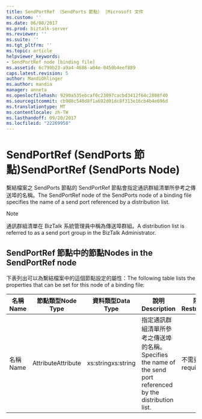 ```yaml
---
title: SendPortRef （SendPorts 節點） |Microsoft 文件
ms.custom: ''
ms.date: 06/08/2017
ms.prod: biztalk-server
ms.reviewer: ''
ms.suite: ''
ms.tgt_pltfrm: ''
ms.topic: article
helpviewer_keywords:
- SendPortRef node [binding file]
ms.assetid: 6c799b23-a9a4-4686-a04e-0450b4eef889
caps.latest.revision: 5
author: MandiOhlinger
ms.author: mandia
manager: anneta
ms.openlocfilehash: 9290a535ebcaf0c23097cacbd3412f64c2808f40
ms.sourcegitcommit: cb908c540d8f1a692d01dc8f313e16cb4b4e696d
ms.translationtype: MT
ms.contentlocale: zh-TW
ms.lasthandoff: 09/20/2017
ms.locfileid: "22269958"
---
```

# <a name="sendportref-sendports-node"></a><span data-ttu-id="24a69-102">SendPortRef (SendPorts 節點)</span><span class="sxs-lookup"><span data-stu-id="24a69-102">SendPortRef (SendPorts Node)</span></span>
<span data-ttu-id="24a69-103">繫結檔案之 SendPorts 節點的 SendPortRef 節點會指定通訊群組清單所參考之傳送埠的名稱。</span><span class="sxs-lookup"><span data-stu-id="24a69-103">The SendPortRef node of the SendPorts node of a binding file specifies the name of a send port referenced by a distribution list.</span></span>  
  
> [!NOTE]
>  <span data-ttu-id="24a69-104">通訊群組清單在 BizTalk 系統管理員中稱為傳送埠群組。</span><span class="sxs-lookup"><span data-stu-id="24a69-104">A distribution list is referred to as a send port group in the BizTalk Administrator.</span></span>  
  
## <a name="nodes-in-the-sendportref-node"></a><span data-ttu-id="24a69-105">SendPortRef 節點中的節點</span><span class="sxs-lookup"><span data-stu-id="24a69-105">Nodes in the SendPortRef node</span></span>  
 <span data-ttu-id="24a69-106">下表列出可以為繫結檔案中的這個節點設定的屬性：</span><span class="sxs-lookup"><span data-stu-id="24a69-106">The following table lists the properties that can be set for this node of a binding file:</span></span>  
  
|<span data-ttu-id="24a69-107">**名稱**</span><span class="sxs-lookup"><span data-stu-id="24a69-107">**Name**</span></span>|<span data-ttu-id="24a69-108">**節點類型**</span><span class="sxs-lookup"><span data-stu-id="24a69-108">**Node Type**</span></span>|<span data-ttu-id="24a69-109">**資料類型**</span><span class="sxs-lookup"><span data-stu-id="24a69-109">**Data Type**</span></span>|<span data-ttu-id="24a69-110">**說明**</span><span class="sxs-lookup"><span data-stu-id="24a69-110">**Description**</span></span>|<span data-ttu-id="24a69-111">**限制**</span><span class="sxs-lookup"><span data-stu-id="24a69-111">**Restrictions**</span></span>|<span data-ttu-id="24a69-112">**註解**</span><span class="sxs-lookup"><span data-stu-id="24a69-112">**Comments**</span></span>|  
|--------------|-------------------|-------------------|---------------------|----------------------|------------------|  
|<span data-ttu-id="24a69-113">名稱</span><span class="sxs-lookup"><span data-stu-id="24a69-113">Name</span></span>|<span data-ttu-id="24a69-114">Attribute</span><span class="sxs-lookup"><span data-stu-id="24a69-114">Attribute</span></span>|<span data-ttu-id="24a69-115">xs:string</span><span class="sxs-lookup"><span data-stu-id="24a69-115">xs:string</span></span>|<span data-ttu-id="24a69-116">指定通訊群組清單所參考之傳送埠的名稱。</span><span class="sxs-lookup"><span data-stu-id="24a69-116">Specifies the name of the send port referenced by the distribution list.</span></span>|<span data-ttu-id="24a69-117">不需要</span><span class="sxs-lookup"><span data-stu-id="24a69-117">Not required</span></span>|<span data-ttu-id="24a69-118">預設值：空白</span><span class="sxs-lookup"><span data-stu-id="24a69-118">Default value: empty</span></span>|